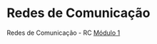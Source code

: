 # Redes de Comunicação
Redes de Comunicação - RC
[Módulo 1](https://github.com/tanjilk/RC/blob/main/M%C3%B3dulo%201/RC_M1%20-%20Apontamentos.pdf)
